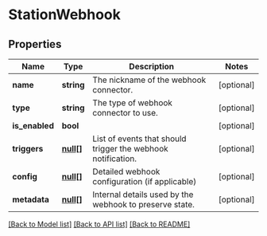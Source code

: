 # StationWebhook

## Properties
Name | Type | Description | Notes
------------ | ------------- | ------------- | -------------
**name** | **string** | The nickname of the webhook connector. | [optional] 
**type** | **string** | The type of webhook connector to use. | [optional] 
**is_enabled** | **bool** |  | [optional] 
**triggers** | [**null[]**](.md) | List of events that should trigger the webhook notification. | [optional] 
**config** | [**null[]**](.md) | Detailed webhook configuration (if applicable) | [optional] 
**metadata** | [**null[]**](.md) | Internal details used by the webhook to preserve state. | [optional] 

[[Back to Model list]](../../README.md#documentation-for-models) [[Back to API list]](../../README.md#documentation-for-api-endpoints) [[Back to README]](../../README.md)

